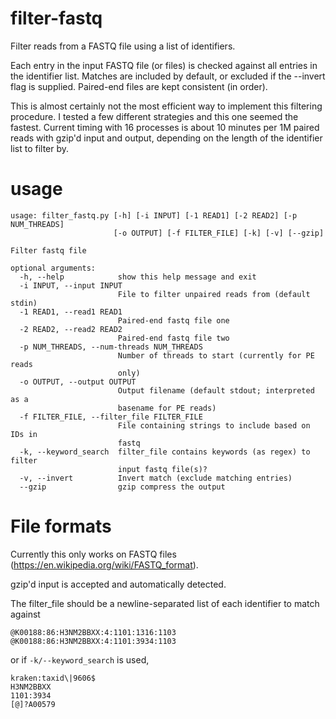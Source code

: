 # filter-fastq
Filter reads from a FASTQ file using a list of identifiers.

Each entry in the input FASTQ file (or files) is checked against all entries in the identifier list. Matches are included by default, or excluded if the --invert flag is supplied. Paired-end files are kept consistent (in order).

This is almost certainly not the most efficient way to implement this filtering procedure. I tested a few different strategies and this one seemed the fastest. Current timing with 16 processes is about 10 minutes per 1M paired reads with gzip'd input and output, depending on the length of the identifier list to filter by.

# usage 

```
usage: filter_fastq.py [-h] [-i INPUT] [-1 READ1] [-2 READ2] [-p NUM_THREADS]
                       [-o OUTPUT] [-f FILTER_FILE] [-k] [-v] [--gzip]

Filter fastq file

optional arguments:
  -h, --help            show this help message and exit
  -i INPUT, --input INPUT
                        File to filter unpaired reads from (default stdin)
  -1 READ1, --read1 READ1
                        Paired-end fastq file one
  -2 READ2, --read2 READ2
                        Paired-end fastq file two
  -p NUM_THREADS, --num-threads NUM_THREADS
                        Number of threads to start (currently for PE reads
                        only)
  -o OUTPUT, --output OUTPUT
                        Output filename (default stdout; interpreted as a
                        basename for PE reads)
  -f FILTER_FILE, --filter_file FILTER_FILE
                        File containing strings to include based on IDs in
                        fastq
  -k, --keyword_search  filter_file contains keywords (as regex) to filter 
                        input fastq file(s)?
  -v, --invert          Invert match (exclude matching entries)
  --gzip                gzip compress the output
```
# File formats

Currently this only works on FASTQ files (https://en.wikipedia.org/wiki/FASTQ_format).

gzip'd input is accepted and automatically detected.

The filter_file should be a newline-separated list of each identifier to match against

```
@K00188:86:H3NM2BBXX:4:1101:1316:1103
@K00188:86:H3NM2BBXX:4:1101:3934:1103
```

or if `-k/--keyword_search` is used,

```
kraken:taxid\|9606$
H3NM2BBXX
1101:3934
[@]?A00579
```
